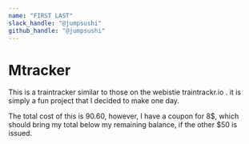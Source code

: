 ```yaml
---
name: "FIRST LAST"
slack_handle: "@jumpsushi"
github_handle: "@jumpsushi"
---
```


# Mtracker


This is a traintracker similar to those on the webistie traintrackr.io . it is simply a fun project that I decided to make one day. 

The total cost of this is 90.60, however, I have a coupon for 8$, which should bring my total below my remaining balance, if the other $50 is issued. 
